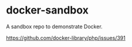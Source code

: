 # docker-sandbox
A sandbox repo to demonstrate Docker.


https://github.com/docker-library/php/issues/391
